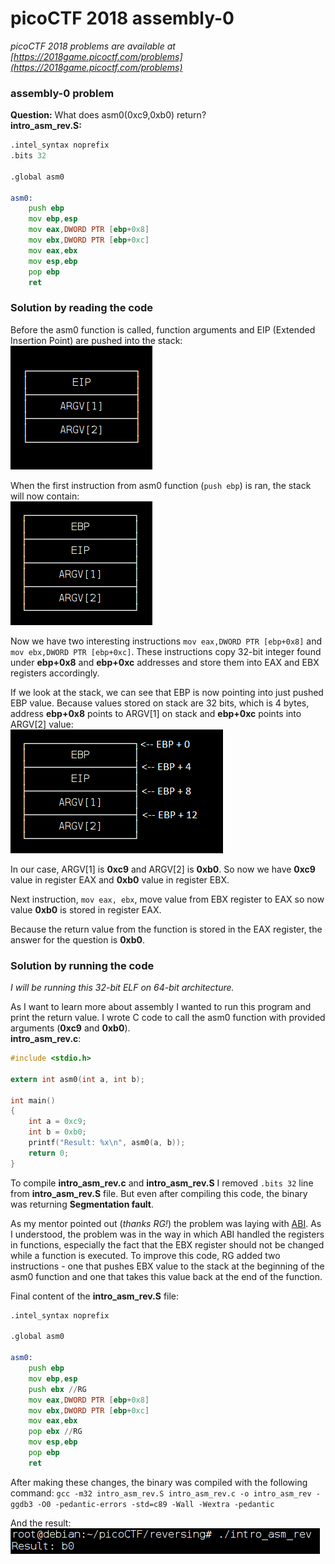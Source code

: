 # picoCTF 2018 assembly-0

*picoCTF 2018 problems are available at [https://2018game.picoctf.com/problems](https://2018game.picoctf.com/problems)*

### assembly-0 problem

**Question:** What does asm0(0xc9,0xb0) return?  
**intro_asm_rev.S:**
```asm
.intel_syntax noprefix
.bits 32
	
.global asm0

asm0:
    push ebp
	mov ebp,esp
	mov eax,DWORD PTR [ebp+0x8]
	mov ebx,DWORD PTR [ebp+0xc]
	mov eax,ebx
	mov esp,ebp
	pop ebp	
	ret
```

### Solution by reading the code

Before the asm0 function is called, function arguments and EIP (Extended Insertion Point) are pushed into the stack:  
![alt text](img/assembly-0_stack_before.png)

When the first instruction from asm0 function (`push ebp`) is ran, the stack will now contain:  
![alt text](img/assembly-0_stack_after.png)

Now we have two interesting instructions `mov eax,DWORD PTR [ebp+0x8]` and `mov ebx,DWORD PTR [ebp+0xc]`. These instructions copy 32-bit integer found under **ebp+0x8** and **ebp+0xc** addresses and store them into EAX and EBX registers accordingly.

If we look at the stack, we can see that EBP is now pointing into just pushed EBP value. Because values stored on stack are 32 bits, which is 4 bytes, address **ebp+0x8** points to ARGV[1] on stack and **ebp+0xc** points into ARGV[2] value:  
![alt text](img/assembly-0_stack_description.png)

In our case, ARGV[1] is **0xc9** and ARGV[2] is **0xb0**. So now we have **0xc9** value in register EAX and **0xb0** value in register EBX.

Next instruction, `mov eax, ebx`, move value from EBX register to EAX so now value **0xb0** is stored in register EAX.

Because the return value from the function is stored in the EAX register, the answer for the question is **0xb0**.

### Solution by running the code

*I will be running this 32-bit ELF on 64-bit architecture.*

As I want to learn more about assembly I wanted to run this program and print the return value. I wrote C code to call the asm0 function with provided arguments (**0xc9** and **0xb0**).  
**intro_asm_rev.c**:
```c
#include <stdio.h>

extern int asm0(int a, int b);

int main()
{
    int a = 0xc9;
    int b = 0xb0;
    printf("Result: %x\n", asm0(a, b));
    return 0;
}
```
To compile **intro_asm_rev.c** and **intro_asm_rev.S** I removed `.bits 32` line from **intro_asm_rev.S** file. But even after compiling this code, the binary was returning **Segmentation fault**.

As my mentor pointed out (*thanks RG!*) the problem was laying with [ABI](https://wiki.osdev.org/System_V_ABI#i386). As I understood, the problem was in the way in which ABI handled the registers in functions, especially the fact that the EBX register should not be changed while a function is executed.
To improve this code, RG added two instructions - one that pushes EBX value to the stack at the beginning of the asm0 function and one that takes this value back at the end of the function.  

Final content of the **intro_asm_rev.S** file:
```asm
.intel_syntax noprefix
	
.global asm0

asm0:
	push ebp
	mov ebp,esp
	push ebx //RG
	mov eax,DWORD PTR [ebp+0x8]
	mov ebx,DWORD PTR [ebp+0xc]
	mov eax,ebx
	pop ebx //RG
	mov esp,ebp
	pop ebp	
	ret
```

After making these changes, the binary was compiled with the following command:
`gcc -m32 intro_asm_rev.S intro_asm_rev.c -o intro_asm_rev -ggdb3 -O0 -pedantic-errors -std=c89 -Wall -Wextra -pedantic`

And the result:  
![alt text](img/assembly-0_binary.png)
